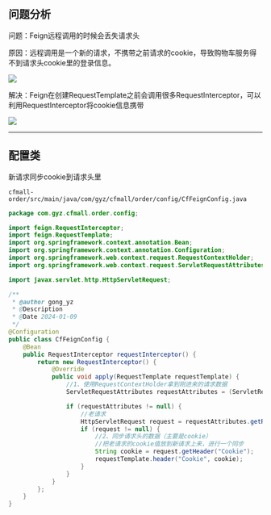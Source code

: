 ## 问题分析

问题：Feign远程调用的时候会丢失请求头

原因：远程调用是一个新的请求，不携带之前请求的cookie，导致购物车服务得不到请求头cookie里的登录信息。

![](https://cfmall-hello.oss-cn-beijing.aliyuncs.com/img/202401/59b8e452fa95d51457cd73847055a73a.png#id=CNWzm&originHeight=383&originWidth=957&originalType=binary&ratio=1&rotation=0&showTitle=false&status=done&style=none&title=)

解决：Feign在创建RequestTemplate之前会调用很多RequestInterceptor，可以利用RequestInterceptor将cookie信息携带

![](https://cfmall-hello.oss-cn-beijing.aliyuncs.com/img/202401/911a42f2d412259f2deee98e91d0f6a8.png#id=EQiPf&originHeight=519&originWidth=942&originalType=binary&ratio=1&rotation=0&showTitle=false&status=done&style=none&title=)

---

## 配置类

新请求同步cookie到请求头里

`cfmall-order/src/main/java/com/gyz/cfmall/order/config/CfFeignConfig.java`

```java
package com.gyz.cfmall.order.config;

import feign.RequestInterceptor;
import feign.RequestTemplate;
import org.springframework.context.annotation.Bean;
import org.springframework.context.annotation.Configuration;
import org.springframework.web.context.request.RequestContextHolder;
import org.springframework.web.context.request.ServletRequestAttributes;

import javax.servlet.http.HttpServletRequest;

/**
 * @author gong_yz
 * @Description
 * @Date 2024-01-09
 */
@Configuration
public class CfFeignConfig {
    @Bean
    public RequestInterceptor requestInterceptor() {
        return new RequestInterceptor() {
            @Override
            public void apply(RequestTemplate requestTemplate) {
                //1、使用RequestContextHolder拿到刚进来的请求数据
                ServletRequestAttributes requestAttributes = (ServletRequestAttributes) RequestContextHolder.getRequestAttributes();

                if (requestAttributes != null) {
                    //老请求
                    HttpServletRequest request = requestAttributes.getRequest();
                    if (request != null) {
                        //2、同步请求头的数据（主要是cookie）
                        //把老请求的cookie值放到新请求上来，进行一个同步
                        String cookie = request.getHeader("Cookie");
                        requestTemplate.header("Cookie", cookie);
                    }
                }
            }
        };
    }
}
```
